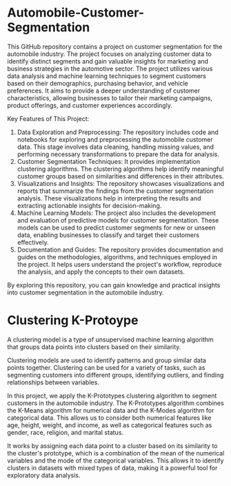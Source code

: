# Automobile-Customer-Segmentation
This GitHub repository contains a project on customer segmentation for the automobile industry. The project focuses on analyzing customer data to identify distinct segments and gain valuable insights for marketing and business strategies in the automotive sector.
The project utilizes various data analysis and machine learning techniques to segment customers based on their demographics, purchasing behavior, and vehicle preferences. It aims to provide a deeper understanding of customer characteristics, allowing businesses to tailor their marketing campaigns, product offerings, and customer experiences accordingly.

Key Features of This Project:
1. Data Exploration and Preprocessing: The repository includes code and notebooks for exploring and preprocessing the automobile customer data. This stage involves data cleaning, handling missing values, and performing necessary transformations to prepare the data for analysis.
2. Customer Segmentation Techniques: It provides implementation clustering algorithms. The clustering algorithms help identify meaningful customer groups based on similarities and differences in their attributes.
3. Visualizations and Insights: The repository showcases visualizations and reports that summarize the findings from the customer segmentation analysis. These visualizations help in interpreting the results and extracting actionable insights for decision-making.
4. Machine Learning Models: The project also includes the development and evaluation of predictive models for customer segmentation. These models can be used to predict customer segments for new or unseen data, enabling businesses to classify and target their customers effectively.
5. Documentation and Guides: The repository provides documentation and guides on the methodologies, algorithms, and techniques employed in the project. It helps users understand the project's workflow, reproduce the analysis, and apply the concepts to their own datasets.

By exploring this repository, you can gain knowledge and practical insights into customer segmentation in the automobile industry.

# Clustering K-Protoype
A clustering model is a type of unsupervised machine learning algorithm that groups data points into clusters based on their similarity.

Clustering models are used to identify patterns and group similar data points together. Clustering can be used for a variety of tasks, such as segmenting customers into different groups, identifying outliers, and finding relationships between variables.

In this project, we apply the K-Prototypes clustering algorithm to segment customers in the automobile industry. The K-Prototypes algorithm combines the K-Means algorithm for numerical data and the K-Modes algorithm for categorical data. This allows us to consider both numerical features like age, height, weight, and income, as well as categorical features such as gender, race, religion, and marital status.

It works by assigning each data point to a cluster based on its similarity to the cluster's prototype, which is a combination of the mean of the numerical variables and the mode of the categorical variables. This allows it to identify clusters in datasets with mixed types of data, making it a powerful tool for exploratory data analysis.
